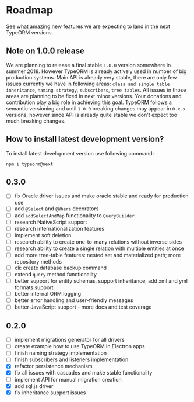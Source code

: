 # Roadmap

See what amazing new features we are expecting to land in the next TypeORM versions.

## Note on 1.0.0 release

We are planning to release a final stable `1.0.0` version somewhere in summer 2018.
However TypeORM is already actively used in number of big production systems.
Main API is already very stable, there are only few issues currently we have in following areas:
`class and single table inheritance`, `naming strategy`, `subscribers`, `tree tables`.
All issues in those areas are planning to be fixed in next minor versions.
Your donations and contribution play a big role in achieving this goal.
TypeORM follows a semantic versioning and until `1.0.0` breaking changes may appear in `0.x.x` versions,
however since API is already quite stable we don't expect too much breaking changes.  

## How to install latest development version?

To install latest development version use following command:

```
npm i typeorm@next
```

## 0.3.0

- [ ] fix Oracle driver issues and make oracle stable and ready for production use
- [ ] add `@Select` and `@Where` decorators
- [ ] add `addSelectAndMap` functionality to `QueryBuilder`
- [ ] research NativeScript support
- [ ] research internationalization features
- [ ] implement soft deletion 
- [ ] research ability to create one-to-many relations without inverse sides
- [ ] research ability to create a single relation with multiple entities at once
- [ ] add more tree-table features: nested set and materialized path; more repository methods
- [ ] cli: create database backup command
- [ ] extend `query` method functionality
- [ ] better support for entity schemas, support inheritance, add xml and yml formats support
- [ ] better internal ORM logging
- [ ] better error handling and user-friendly messages
- [ ] better JavaScript support - more docs and test coverage

## 0.2.0

- [ ] implement migrations generator for all drivers
- [ ] create example how to use TypeORM in Electron apps
- [ ] finish naming strategy implementation
- [ ] finish subscribers and listeners implementation
- [x] refactor persistence mechanism
- [x] fix all issues with cascades and make stable functionality
- [ ] implement API for manual migration creation
- [x] add sql.js driver
- [x] fix inheritance support issues

